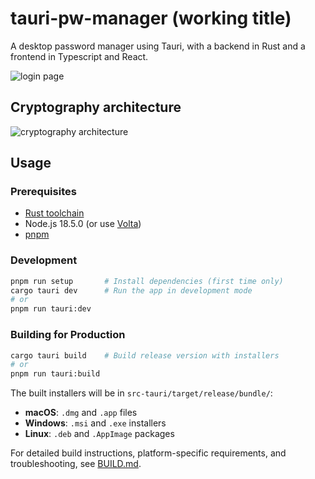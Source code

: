 # tauri-pw-manager (working title)
A desktop password manager using Tauri, with a backend in Rust and a frontend in Typescript and React.

![login page](./assets/login-page.png)

## Cryptography architecture
![cryptography architecture](./assets/crypto-architecture.png)

## Usage

### Prerequisites
- [Rust toolchain](https://rustup.rs/)
- Node.js 18.5.0 (or use [Volta](https://volta.sh/))
- [pnpm](https://pnpm.io/)

### Development

```bash
pnpm run setup       # Install dependencies (first time only)
cargo tauri dev      # Run the app in development mode
# or
pnpm run tauri:dev
```

### Building for Production

```bash
cargo tauri build    # Build release version with installers
# or
pnpm run tauri:build
```

The built installers will be in `src-tauri/target/release/bundle/`:
- **macOS**: `.dmg` and `.app` files
- **Windows**: `.msi` and `.exe` installers
- **Linux**: `.deb` and `.AppImage` packages

For detailed build instructions, platform-specific requirements, and troubleshooting, see [BUILD.md](BUILD.md).
